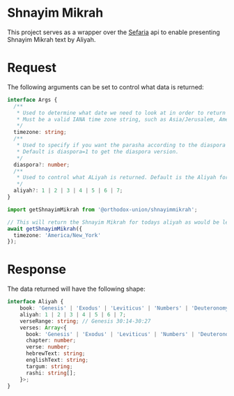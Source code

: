 # Shnayim Mikrah
This project serves as a wrapper over the [Sefaria](https://github.com/Sefaria/Sefaria-Project/wiki/API-Documentation) api to enable presenting Shnayim Mikrah text by Aliyah.

# Request
The following arguments can be set to control what data is returned:
```ts
interface Args {
  /**
   * Used to determine what date we need to look at in order to return the correct Aliyah
   * Must be a valid IANA time zone string, such as Asia/Jerusalem, America/New_York, Europe/Paris, etc.
   */
  timezone: string;
  /**
   * Used to specify if you want the parasha according to the diaspora calendar or according to the Israel calendar. 
   * Default is diaspora=1 to get the diaspora version.
   */
  diaspora?: number;
  /**
   * Used to control what ALiyah is returned. Default is the Aliyah for the day of the week.
   */
  aliyah?: 1 | 2 | 3 | 4 | 5 | 6 | 7; 
}
```

```ts
import getShnayimMikrah from '@orthodox-union/shnayimmikrah';

// This will return the Shnayim Mikrah for todays aliyah as would be leined in the America/New_York timezone.
await getShnayimMikrah({
  timezone: 'America/New_York'
});
```

# Response
The data returned will have the following shape:
```ts
interface Aliyah {
    book: 'Genesis' | 'Exodus' | 'Leviticus' | 'Numbers' | 'Deuteronomy';
    aliyah: 1 | 2 | 3 | 4 | 5 | 6 | 7;
    verseRange: string; // Genesis 30:14-30:27
    verses: Array<{
      book: 'Genesis' | 'Exodus' | 'Leviticus' | 'Numbers' | 'Deuteronomy';
      chapter: number;
      verse: number;
      hebrewText: string;
      englishText: string;
      targum: string;
      rashi: string[];
    }>;
}
```
